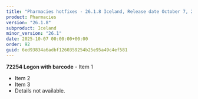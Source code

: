 ```yaml
---
title: "Pharmacies hotfixes - 26.1.8 Iceland, Release date October 7, 2025 - Hotfixes"
product: Pharmacies
version: "26.1.8"
subproduct: Iceland
minor_version: "26.1"
date: 2025-10-07 00:00:00+00:00
order: 92
guid: 6ed93834a6adbf1260359254b25e95a49c4ef581
---
```


**72254 Logon with barcode** - Item 1- Item 2- Item 3- Details not available.
